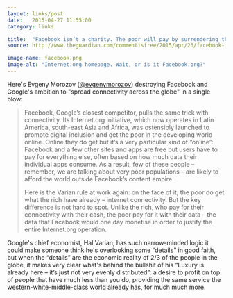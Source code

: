 ```yaml
---
layout: links/post
date:   2015-04-27 11:55:00
category: links

title:  "Facebook isn’t a charity. The poor will pay by surrendering their data"
source: http://www.theguardian.com/commentisfree/2015/apr/26/facebook-isnt-charity-poor-pay-by-surrending-their-data

image-name: facebook.png
image-alt: "Internet.org homepage. Wait, or is it Facebook.org?"
---
```


Here's Evgeny Morozov ([@evgenymorozov](https://twitter.com/evgenymorozov)) destroying Facebook and Google's ambition to "spread connectivity across the globe" in a single blow:

> Facebook, Google’s closest competitor, pulls the same trick with connectivity. Its Internet.org initiative, which now operates in Latin America, south-east Asia and Africa, was ostensibly launched to promote digital inclusion and get the poor in the developing world online. Online they do get but it’s a very particular kind of “online”: Facebook and a few other sites and apps are free but users have to pay for everything else, often based on how much data their individual apps consume. As a result, few of these people – remember, we are talking about very poor populations – are likely to afford the world outside Facebook’s content empire.
>
>Here is the Varian rule at work again: on the face of it, the poor do get what the rich have already – internet connectivity. But the key difference is not hard to spot. Unlike the rich, who pay for their connectivity with their cash, the poor pay for it with their data – the data that Facebook would one day monetise in order to justify the entire Internet.org operation.

Google's chief economist, Hal Varian, has such narrow-minded logic it could make someone think he's overlooking some “details” in good faith, but when the “details” are the economic reality of 2/3 of the people in the globe, it makes very clear what's behind the bullshit of his <span class="quote">“Luxury is already here – it’s just not very evenly distributed”</span>: a desire to profit on top of people that have much less than you do, providing the same service the western-white-middle-class world already has, for much much more.